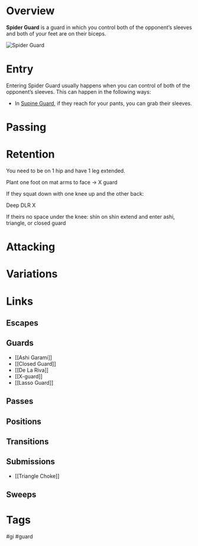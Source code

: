 # Overview
**Spider Guard** is a guard in which you control both of the opponent’s sleeves and both of your feet are on their biceps.

![Spider Guard](https://cdn.evolve-mma.com/wp-content/uploads/2021/12/rodrigo-and-thales-bjj-lasso-guard.jpg)
# Entry
Entering Spider Guard usually happens when you can control of both of the opponent’s sleeves. This can happen in the following ways:
- In [Supine Guard](obsidian://open?vault=BJJ%20Notes&file=Guards%2FSupine%20Guard), if they reach for your pants, you can grab their sleeves.
# Passing
# Retention
You need to be on 1 hip and have 1 leg extended.

Plant one foot on mat arms to face
→ X guard


If they squat down with one knee up and the other back:

Deep DLR X

If theirs no space under the knee: shin on shin
extend and enter ashi, triangle, or closed guard
# Attacking

# Variations

# Links

## Escapes

## Guards
- [[Ashi Garami]]
- [[Closed Guard]]
- [[De La Riva]]
- [[X-guard]]
- [[Lasso Guard]]
## Passes

## Positions

## Transitions

## Submissions
- [[Triangle Choke]]
## Sweeps
# Tags
#gi #guard 